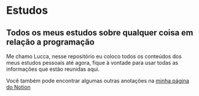 # Estudos
## Todos os meus estudos sobre qualquer coisa em relação a programação

Me chamo Lucca, nesse repositório eu coloco todos os conteúdos dos meus estudos pessoais até agora, fique à vontade para usar todas as informações que estão reunidas aqui.

Você também pode encontrar algumas outras anotações na [minha página do Notion](https://luccag.notion.site/Linguagens-de-programa-o-529a2349ced44f5a96caa78bebf70fd2https://luccag.notion.site/Linguagens-de-programa-o-529a2349ced44f5a96caa78bebf70fd2)